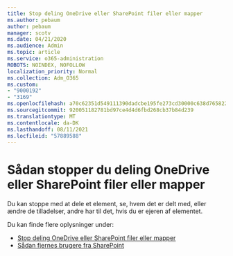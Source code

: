 ```yaml
---
title: Stop deling OneDrive eller SharePoint filer eller mapper
ms.author: pebaum
author: pebaum
manager: scotv
ms.date: 04/21/2020
ms.audience: Admin
ms.topic: article
ms.service: o365-administration
ROBOTS: NOINDEX, NOFOLLOW
localization_priority: Normal
ms.collection: Adm_O365
ms.custom:
- "9000192"
- "3169"
ms.openlocfilehash: a70c62351d549111390dadcbe195fe273cd30000c638d765822e43d0ccd07dbe
ms.sourcegitcommit: 920051182781bd97ce4d4d6fbd268cb37b84d239
ms.translationtype: MT
ms.contentlocale: da-DK
ms.lasthandoff: 08/11/2021
ms.locfileid: "57889588"
---
```

# <a name="how-to-stop-sharing-onedrive-or-sharepoint-files-or-folders"></a>Sådan stopper du deling OneDrive eller SharePoint filer eller mapper

Du kan stoppe med at dele et element, se, hvem det er delt med, eller ændre de tilladelser, andre har til det, hvis du er ejeren af elementet.

Du kan finde flere oplysninger under: 

- [Stop deling OneDrive eller SharePoint filer eller mapper](https://support.office.com/article/stop-sharing-onedrive-or-sharepoint-files-or-folders-or-change-permissions-0a36470f-d7fe-40a0-bd74-0ac6c1e13323)
- [Sådan fjernes brugere fra SharePoint](https://docs.microsoft.com/sharepoint/remove-users)